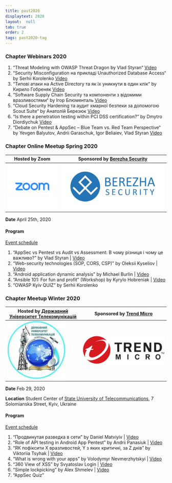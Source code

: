 ```yaml
---
title: past2020
displaytext: 2020
layout:  null
tab: true
order: 2
tags: past2020-tag
---
```


### Chapter Webinars 2020

1. “Threat Modeling with OWASP Threat Dragon by Vlad Styran“ [Video](https://www.youtube.com/watch?v=ebTyyZuIgqI&list=PLDLqQj8RuUFujgQA6WpkYMc_oDstMhsZZ&index=2&t=0s)
2. “Security Misconfiguration на прикладі Unauthorized Database Access“ by Serhii Korolenko [Video](https://www.youtube.com/watch?v=48KvKuqisk0&list=PLDLqQj8RuUFujgQA6WpkYMc_oDstMhsZZ&index=3&t=0s)
3. “Типові атаки на Active Directory та як їх уникнути в один клік“ by Кирило Гобреняк [Video](https://www.youtube.com/watch?v=cn_2234FhMs&list=PLDLqQj8RuUFujgQA6WpkYMc_oDstMhsZZ&index=4&t=0s)
4. “Software Supply Chain Security та компоненти з відомими вразливостями“ by Ігор Блюменталь [Video](https://www.youtube.com/watch?v=hYcGFs1H6kU&list=PLDLqQj8RuUFujgQA6WpkYMc_oDstMhsZZ&index=5&t=0s)
5. “Cloud Security Hardening та аудит хмарної безпеки за допомогою Scout Suite“ by Анатолій Березюк [Video](https://www.youtube.com/watch?v=e3BG9FfgmG8&list=PLDLqQj8RuUFujgQA6WpkYMc_oDstMhsZZ&index=6&t=0s)
6. “Is there a penetration testing within PCI DSS certification?“ by Dmytro Diordiychuk [Video](https://www.youtube.com/watch?v=JuPvQL-jAgA&list=PLDLqQj8RuUFujgQA6WpkYMc_oDstMhsZZ&index=7&t=0s)
7. “Debate on Pentest & AppSec – Blue Team vs. Red Team Perspective“ by Yevgen Balyutov, Andrii Garaschuk, Igor Beliaiev, Vlad Styran [Video](https://www.youtube.com/watch?v=_AI2fd6C9j4&list=PLDLqQj8RuUFujgQA6WpkYMc_oDstMhsZZ&index=8&t=0s)



### Chapter Online Meetup Spring 2020

| Hosted by Zoom | Sponsored by [Berezha Security](https://berezhasecurity.com)    |
| -------------------------------------------------------- | ------------------------------------------------------------------- |
| ![Zoom](assets/images/partners/zoom.png "Zoom")                | ![Berezha Security](assets/images/partners/berezha.png "Berezha Security") |

**Date** April 25th, 2020 


#### Program

[Event
schedule](https://cfp.owaspukraine.org/oks2m20/schedule/)

1.  “AppSec vs Pentest vs Audit vs Assessment: В чому різниця і чому це важливо?” by Vlad Styran |
    [Video](https://www.youtube.com/watch?v=of08ANtBNnM&list=PLDLqQj8RuUFszVSKOvM7nxhnzO5016-Te&index=2&t=0s)
2.  “Web-security technologies (SOP, CORS, CSP)” by Oleksii Kyseliov |
    [Video](https://www.youtube.com/watch?v=BYUsdo3RNF4&list=PLDLqQj8RuUFszVSKOvM7nxhnzO5016-Te&index=3&t=0s)
3.  “Android application dynamic analysis” by Michael Burlin |
    [Video](https://www.youtube.com/watch?v=TsJX4PYesWs&list=PLDLqQj8RuUFszVSKOvM7nxhnzO5016-Te&index=4&t=0s)
4.  “Ansible 101: For fun and profit” (Workshop) by Kyrylo Hobreniak |
    [Video](https://www.youtube.com/watch?v=YBYUTv0Bd1Q&list=PLDLqQj8RuUFszVSKOvM7nxhnzO5016-Te&index=5&t=0s)
5.  “OWASP Kyiv QUIZ” by Serhii Korolenko

### Chapter Meetup Winter 2020

| Hosted by [Державний Університет Телекомунікацій](http://www.dut.edu.ua/) | Sponsored by [Trend Micro](https://www.trendmicro.com/)        |
| -------------------------------------------------------- | ------------------------------------------------------------------- |
| ![DUT](assets/images/partners/dut.jpg "DUT")                | ![Trend Micro](assets/images/partners/trendmicro.png "Trend Micro") |

**Date** Feb 29, 2020 

**Location**
Student Center of [State University
of Telecommunications](http://www.dut.edu.ua), 7 Solomianska Street,
Kyiv, Ukraine


#### Program

[Event
schedule](https://cfp.owaspukraine.org/owaspkyivwinter2020/schedule/)

1.  “Продвинутая разведка в сети” by Daniel Matviyiv |
    [Video](https://www.youtube.com/watch?v=4kSPO9M254Y&list=PLDLqQj8RuUFt4Xpb30lhuN7cSVzgcPfWI&index=2&t=0s)
2.  “Role of API testing in Android App Pentest” by Andrii Panasiuk |
    [Video](https://www.youtube.com/watch?v=fLvECwvVZQk&list=PLDLqQj8RuUFt4Xpb30lhuN7cSVzgcPfWI&index=3&t=0s)
3.  “ЯК пофіксити Х вразливостей, Y з яких критичні, за Z днів” by Viktoriia Tsyhak |
    [Video](https://www.youtube.com/watch?v=OC9HPNSq3e4&list=PLDLqQj8RuUFt4Xpb30lhuN7cSVzgcPfWI&index=4&t=0s)
4.  “What is wrong with your apps” by Volodymyr Nevmerzhytskyi |
    [Video](https://www.youtube.com/watch?v=6e1vjORKDlM&list=PLDLqQj8RuUFt4Xpb30lhuN7cSVzgcPfWI&index=5&t=0s)
5.  “360 View of XSS” by Svyatoslav Login |
    [Video](https://www.youtube.com/watch?v=fqVLAVoSM7I&list=PLDLqQj8RuUFt4Xpb30lhuN7cSVzgcPfWI&index=7&t=0s)
6.  “Simple lockpicking” by Alex Shmelev |
    [Video](https://www.youtube.com/watch?v=_GeBEmWqQnQ&list=PLDLqQj8RuUFt4Xpb30lhuN7cSVzgcPfWI&index=6&t=0s)
7.  “AppSec Quiz”